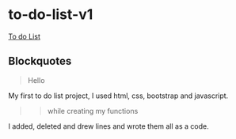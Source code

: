 # to-do-list-v1

   [To do List](https://ganikodev.github.io/to-do-list-v1/)


   ## Blockquotes

> Hello

My first to do list project, I used html, css, bootstrap and javascript.


>
>> while creating my functions

I added, deleted and drew lines and wrote them all as a code.

